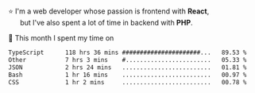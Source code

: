 ⭐ I'm a web developer whose passion is frontend with <b>React</b>,<br/>
&nbsp; &nbsp; &nbsp; but I've also spent a lot of time in backend with <b>PHP</b>.

📅 This month I spent my time on

<!--START_SECTION:waka-->

```txt
TypeScript      118 hrs 36 mins ######################...   89.53 %
Other           7 hrs 3 mins    #........................   05.33 %
JSON            2 hrs 24 mins   .........................   01.81 %
Bash            1 hr 16 mins    .........................   00.97 %
CSS             1 hr 2 mins     .........................   00.78 %
```

<!--END_SECTION:waka-->

